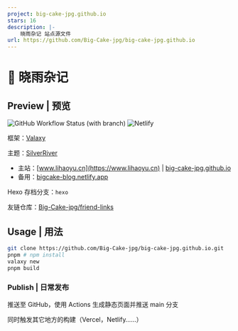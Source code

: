 ```yaml
---
project: big-cake-jpg.github.io
stars: 16
description: |-
    晓雨杂记 站点源文件
url: https://github.com/Big-Cake-jpg/big-cake-jpg.github.io
---
```


# 🍰 晓雨杂记

## Preview | 预览

<!-- TODO: Update priview image
![preview](https://github.com/Big-Cake-jpg/big-cake-jpg.github.io/assets/76810494/eb75f340-5628-4bd5-bb11-7666146fc098)
-->

![GitHub Workflow Status (with branch)](https://img.shields.io/github/actions/workflow/status/Big-Cake-jpg/big-cake-jpg.github.io/gh-pages.yml?branch=source&label=Pages&logo=GitHub&style=flat-square) ![Netlify](https://img.shields.io/netlify/1688f720-9e59-44df-a481-8cb2d4141f94?label=Netlify%20Build&logo=netlify&style=flat-square)

框架：[Valaxy](https://valaxy.site)

主题：[SilverRiver](https://github.com/Big-Cake-jpg/big-cake-jpg.github.io/tree/source/valaxy-theme-custom)

- 主站：[www.lihaoyu.cn](https://www.lihaoyu.cn) | [big-cake-jpg.github.io](https://big-cake-jpg.github.io)
- 备用：[bigcake-blog.netlify.app](https://bigcake-blog.netlify.app)

Hexo 存档分支：`hexo`

友链仓库：[Big-Cake-jpg/friend-links](https://github.com/Big-Cake-jpg/friend-links.git)

## Usage | 用法

```bash
git clone https://github.com/Big-Cake-jpg/big-cake-jpg.github.io.git
pnpm # npm install
valaxy new 
pnpm build
```

### Publish | 日常发布

推送至 GitHub，使用 Actions 生成静态页面并推送 main 分支

同时触发其它地方的构建（Vercel，Netlify……）

